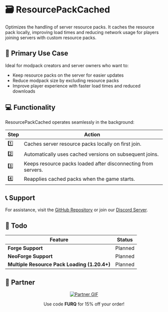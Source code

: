 # 🗃️ **ResourcePackCached**

Optimizes the handling of server resource packs. It caches the resource pack locally, improving load times and reducing network usage for players joining servers with custom resource packs.

## 🎯 **Primary Use Case**

Ideal for modpack creators and server owners who want to:
- Keep resource packs on the server for easier updates
- Reduce modpack size by excluding resource packs
- Improve player experience with faster load times and reduced downloads

## 💻 **Functionality**

ResourcePackCached operates seamlessly in the background:

| Step | Action |
| --- | --- |
| 1️⃣ | Caches server resource packs locally on first join. |
| 2️⃣ | Automatically uses cached versions on subsequent joins. |
| 3️⃣ | Keeps resource packs loaded after disconnecting from servers. |
| 4️⃣ | Reapplies cached packs when the game starts. |

## 📞 **Support**

For assistance, visit the [GitHub Repository](https://github.com/Furq07/resourcepackcached/issues) or join our [Discord Server](https://discord.gg/XhZzmvzPDV).

## 🚀 **Todo**

| Feature | Status |
| --- | --- |
| **Forge Support** | Planned |
| **NeoForge Support** | Planned |
| **Multiple Resource Pack Loading (1.20.4+)** | Planned |

## 🤝 **Partner**

<p align="center"> <a href="https://billing.revivenode.com/aff.php?aff=517"> <img src="https://versions.revivenode.com/resources/banner_wide_one.gif" alt="Partner GIF"> </a> </p> <p align="center"> Use code <b>FURQ</b> for 15% off your order! </p>
